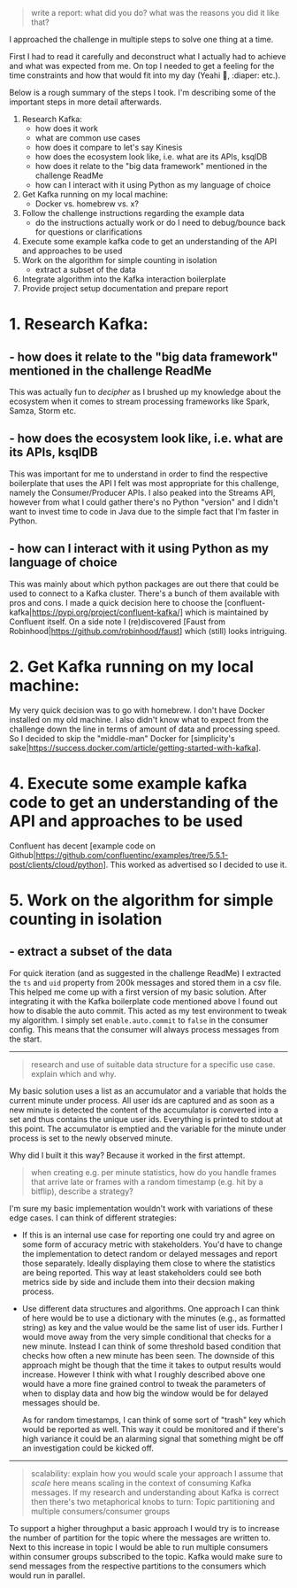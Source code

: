 > write a report: what did you do? what was the reasons you did it like that?

I approached the challenge in multiple steps to solve one thing at a time.

First I had to read it carefully and deconstruct what I actually had to achieve and what was expected from me. On top I needed to get a feeling for the time constraints and how that would fit into my day (Yeahi :baby:, :diaper: etc.).

Below is a rough summary of the steps I took. I'm describing some of the important steps in more detail afterwards.
1. Research Kafka:
    - how does it work
    - what are common use cases
    - how does it compare to let's say Kinesis
    - how does the ecosystem look like, i.e. what are its APIs, ksqlDB
    - how does it relate to the "big data framework" mentioned in the challenge ReadMe
    - how can I interact with it using Python as my language of choice
2. Get Kafka running on my local machine:
    - Docker vs. homebrew vs. x?
3. Follow the challenge instructions regarding the example data
    - do the instructions actually work or do I need to debug/bounce back for questions or clarifications
4. Execute some example kafka code to get an understanding of the API and approaches to be used
5. Work on the algorithm for simple counting in isolation
    - extract a subset of the data
6. Integrate algorithm into the Kafka interaction boilerplate
7. Provide project setup documentation and prepare report
    

# 1. Research Kafka:
## - how does it relate to the "big data framework" mentioned in the challenge ReadMe
This was actually fun to _decipher_ as I brushed up my knowledge about the ecosystem when it comes to stream processing frameworks like Spark, Samza, Storm etc.
## - how does the ecosystem look like, i.e. what are its APIs, ksqlDB
This was important for me to understand in order to find the respective boilerplate that uses the API I felt was most appropriate for this challenge, namely the Consumer/Producer APIs. I also peaked into the Streams API, however from what I could gather there's no Python "version" and I didn't want to invest time to code in Java due to the simple fact that I'm faster in Python.
## - how can I interact with it using Python as my language of choice
This was mainly about which python packages are out there that could be used to connect to a Kafka cluster. There's a bunch of them available with pros and cons. I made a quick decision here to choose the [confluent-kafka|https://pypi.org/project/confluent-kafka/] which is maintained by Confluent itself.
On a side note I (re)discovered [Faust from Robinhood|https://github.com/robinhood/faust] which (still) looks intriguing.

# 2. Get Kafka running on my local machine:
My very quick decision was to go with homebrew. I don't have Docker installed on my old machine. I also didn't know what to expect from the challenge down the line in terms of amount of data and processing speed. So I decided to skip the "middle-man" Docker for [simplicity's sake|https://success.docker.com/article/getting-started-with-kafka].

# 4. Execute some example kafka code to get an understanding of the API and approaches to be used
Confluent has decent [example code on Github|https://github.com/confluentinc/examples/tree/5.5.1-post/clients/cloud/python]. This worked as advertised so I decided to use it.

# 5. Work on the algorithm for simple counting in isolation
## - extract a subset of the data
For quick iteration (and as suggested in the challenge ReadMe) I extracted the `ts` and `uid` property from 200k messages and stored them in a csv file. This helped me come up with a first version of my basic solution. After integrating it with the Kafka boilerplate code mentioned above I found out how to disable the auto commit. This acted as my test environment to tweak my algorithm. I simply set `enable.auto.commit` to `false` in the consumer config. This means that the consumer will always process messages from the start.

--- 

> research and use of suitable data structure for a specific use case. explain which and why.

My basic solution uses a list as an accumulator and a variable that holds the current minute under process. All user ids are captured and as soon as a new minute is detected the content of the accumulator is converted into a set and thus contains the unique user ids. Everything is printed to stdout at this point. The accumulator is emptied and the variable for the minute under process is set to the newly observed minute.

Why did I built it this way? Because it worked in the first attempt. 

> when creating e.g. per minute statistics, how do you handle frames that arrive late or frames with a random timestamp (e.g. hit by a bitflip), describe a strategy?

I'm sure my basic implementation wouldn't work with variations of these edge cases. I can think of different strategies:
    
- If this is an internal use case for reporting one could try and agree on some form of accuracy metric with stakeholders. You'd have to change the implementation to detect random or delayed messages and report those separately. Ideally displaying them close to where the statistics are being reported. This way at least stakeholders could see both metrics side by side and include them into their decsion making process.

- Use different data structures and algorithms. One approach I can think of here would be to use a dictionary with the minutes (e.g., as formatted string) as key and the value would be the same list of user ids. Further I would move away from the very simple conditional that checks for a new minute. Instead I can think of some threshold based condition that checks how often a new minute has been seen. 
The downside of this approach might be though that the time it takes to output results would increase. However I think with what I roughly described above one would have a more fine grained control to tweak the parameters of when to display data and how big the window would be for delayed messages should be.

    As for random timestamps, I can think of some sort of "trash" key which would be reported as well. This way it could be monitored and if there's high variance it could be an alarming signal that something might be off an investigation could be kicked off.

---

> scalability: explain how you would scale your approach
I assume that _scale_ here means scaling in the context of consuming Kafka messages. If my research and understanding about Kafka is correct then there's two metaphorical knobs to turn: Topic partitioning and multiple consumers/consumer groups

To support a higher throughput a basic approach I would try is to increase the number of partition for the topic where the messages are written to. Next to this increase in topic I would be able to run multiple consumers within consumer groups subscribed to the topic. Kafka would make sure to send messages from the respective partitions to the consumers which would run in parallel.